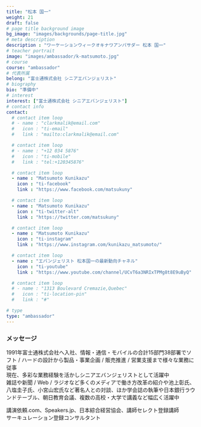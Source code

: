 ```yaml
---
title: "松本 国一"
weight: 21
draft: false
# page title background image
bg_image: "images/backgrounds/page-title.jpg"
# meta description
description : "ワーケーションウィークオキナワアンバサダー 松本 国一"
# teacher portrait
image: "images/ambassador/k-matsumoto.jpg"
# course
course: "ambassador"
# 代表所属
belong: "富士通株式会社 シニアエバンジェリスト"
# biography
bio: "準備中"
# interest
interest: ["富士通株式会社 シニアエバンジェリスト"]
# contact info
contact:
  # contact item loop
  # - name : "clarkmalik@email.com"
  #   icon : "ti-email"
  #   link : "mailto:clarkmalik@email.com"

  # contact item loop
  # - name : "+12 034 5876"
  #   icon : "ti-mobile"
  #   link : "tel:+120345876"

  # contact item loop
  - name : "Matsumoto Kunikazu"
    icon : "ti-facebook"
    link : "https://www.facebook.com/matsukuny"

  # contact item loop
  - name : "Matsumoto Kunikazu"
    icon : "ti-twitter-alt"
    link : "https://twitter.com/matsukuny"

  # contact item loop
  - name : "Matsumoto Kunikazu"
    icon : "ti-instagram"
    link : "https://www.instagram.com/kunikazu_matsumoto/"

  # contact item loop
  - name : "エバンジェリスト 松本国一の最新動向チャネル"
    icon : "ti-youtube"
    link : "https://www.youtube.com/channel/UCvT6a3NRIxTPMg8t8E9uByQ"

  # contact item loop
  # - name : "1313 Boulevard Cremazie,Quebec"
  #   icon : "ti-location-pin"
  #   link : "#"

# type
type: "ambassador"
---
```


### メッセージ

1991年富士通株式会社へ入社、情報・通信・モバイルの合計15部門38部署でソフト / ハードの設計から製品・事業企画 / 販売推進 / 営業支援まで様々な業務に従事  
現在、多彩な業務経験を活かしシニアエバンジェリストとして活躍中  
雑誌や新聞 / Web / ラジオなど多くのメディアで働き方改革の紹介や池上彰氏、八塩圭子氏、小宮山宏氏など著名人との対談、ほか学会誌の執筆や日本銀行ラウンドテーブル、朝日教育会議、複数の高校・大学で講義など幅広く活躍中  
  
講演依頼.com、Speakers.jp、日本綜合経営協会、講師セレクト登録講師  
サーキュレーション登録コンサルタント